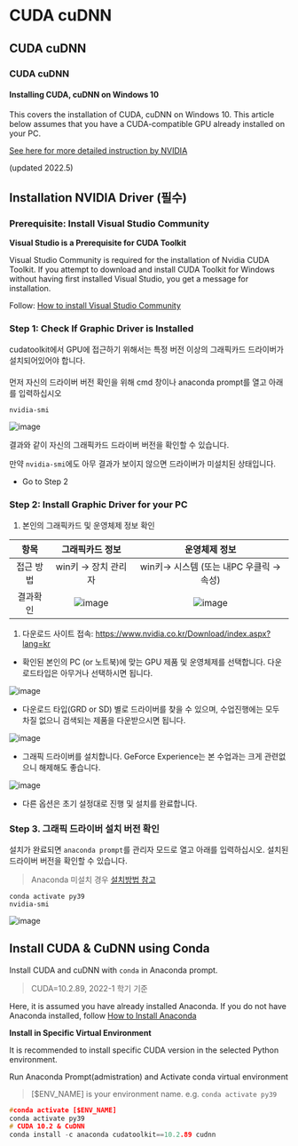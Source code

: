 # CUDA cuDNN

## CUDA cuDNN

### CUDA cuDNN

#### Installing CUDA, cuDNN on Windows 10

This covers the installation of CUDA, cuDNN on Windows 10. This article below assumes that you have a CUDA-compatible GPU already installed on your PC.

[See here for more detailed instruction by NVIDIA](https://docs.nvidia.com/cuda/cuda-installation-guide-microsoft-windows/index.html)

(updated 2022.5)

## Installation NVIDIA Driver (필수)

### Prerequisite: Install Visual Studio Community

**Visual Studio is a Prerequisite for CUDA Toolkit**&#x20;

Visual Studio Community is required for the installation of Nvidia CUDA Toolkit. If you attempt to download and install CUDA Toolkit for Windows without having first installed Visual Studio, you get a message for installation.

Follow: [How to install Visual Studio Community](../ide/visual-studio-community.md#how-to-install)

### Step 1: Check If Graphic Driver is Installed

cudatoolkit에서 GPU에 접근하기 위해서는 특정 버전 이상의 그래픽카드 드라이버가 설치되어있어야 합니다.

####

먼저 자신의 드라이버 버전 확인을 위해 cmd 창이나 anaconda prompt를 열고 아래를 입력하십시오

```
nvidia-smi
```

![image](https://user-images.githubusercontent.com/23421059/169212558-43a032d0-e1c1-4a35-94cf-564701525668.png)

결과와 같이 자신의 그래픽카드 드라이버 버전을 확인할 수 있습니다.

만약 `nvidia-smi`에도 아무 결과가 보이지 않으면 드라이버가 미설치된 상태입니다.

* Go to Step 2

### Step 2: Install Graphic Driver for your PC

1. 본인의 그래픽카드 및 운영체제 정보 확인

|   항목  |                                                     그래픽카드 정보                                                    |                                                     운영체제 정보                                                     |
| :---: | :-------------------------------------------------------------------------------------------------------------: | :-------------------------------------------------------------------------------------------------------------: |
| 접근 방법 |                                                  win키 → 장치 관리자                                                  |                                           win키→ 시스템 (또는 내PC 우클릭 → 속성)                                           |
|  결과확인 | ![image](https://user-images.githubusercontent.com/23421059/169219424-f8238a68-5129-4c03-a2fd-2538348c8079.png) | ![image](https://user-images.githubusercontent.com/23421059/169219451-b6e6f76a-0e38-4207-8ad9-5963c0dc1def.png) |

1. 다운로드 사이트 접속: https://www.nvidia.co.kr/Download/index.aspx?lang=kr

* 확인된 본인의 PC (or 노트북)에 맞는 GPU 제품 및 운영체제를 선택합니다. 다운로드타입은 아무거나 선택하시면 됩니다.

![image](https://user-images.githubusercontent.com/23421059/169218227-26c040fd-1c7e-457d-921e-fcd535b4816b.png)

* 다운로드 타입(GRD or SD) 별로 드라이버를 찾을 수 있으며, 수업진행에는 모두 차질 없으니 검색되는 제품을 다운받으시면 됩니다.

![image](https://user-images.githubusercontent.com/23421059/169220103-82df5ba9-dc0b-4e94-a0b1-28132c2713c3.png)

* 그래픽 드라이버를 설치합니다. GeForce Experience는 본 수업과는 크게 관련없으니 해제해도 좋습니다.

![image](https://user-images.githubusercontent.com/23421059/169220499-a244b3ca-e676-4096-a98b-0732259db7a9.png)

* 다른 옵션은 초기 설정대로 진행 및 설치를 완료합니다.

### Step 3. 그래픽 드라이버 설치 버전 확인

설치가 완료되면 `anaconda prompt`를 관리자 모드로 열고 아래를 입력하십시오. 설치된 드라이버 버전을 확인할 수 있습니다.

> Anaconda 미설치 경우 [설치방법 참고](https://ykkim.gitbook.io/dlip/installation-guide/anaconda#conda-installation)

```
conda activate py39
nvidia-smi
```

![image](https://user-images.githubusercontent.com/23421059/169212558-43a032d0-e1c1-4a35-94cf-564701525668.png)

## Install CUDA & CuDNN using Conda

Install CUDA and cuDNN with `conda` in Anaconda prompt.

> CUDA=10.2.89, 2022-1 학기 기준

Here, it is assumed you have already installed Anaconda. If you do not have Anaconda installed, follow [How to Install Anaconda](https://ykkim.gitbook.io/dlip/dlip-installation-guide/cuda-installation)



**Install in Specific Virtual Environment**

It is recommended to install specific CUDA version in the selected Python environment.

Run Anaconda Prompt(admistration) and Activate conda virtual environment

> \[$ENV\_NAME] is your environment name. e.g. `conda activate py39`

```c
#conda activate [$ENV_NAME]
conda activate py39
# CUDA 10.2 & CuDNN
conda install -c anaconda cudatoolkit==10.2.89 cudnn 
```

###
